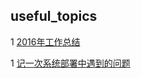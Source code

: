 ## useful_topics

1 [2016年工作总结](https://github.com/luofengmacheng/useful_topics/blob/master/2016年工作总结.md)

1 [记一次系统部署中遇到的问题](https://github.com/luofengmacheng/useful_topics/blob/master/release_problems.md)
